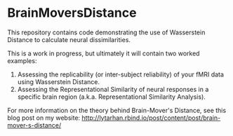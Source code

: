 # BrainMoversDistance
 This repository contains code demonstrating the use of Wasserstein Distance to calculate neural dissimilarities.

This is a work in progress, but ultimately it will contain two worked examples:
1. Assessing the replicability (or inter-subject reliability) of your fMRI data using Wasserstein Distance.
2. Assessing the Representational Similarity of neural responses in a specific brain region (a.k.a. Representational Similarity Analysis).

For more information on the theory behind Brain-Mover's Distance, see this blog post on my website: http://lytarhan.rbind.io/post/content/post/brain-mover-s-distance/
